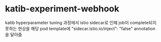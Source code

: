 # katib-experiment-webhook

katib hyperparameter tuning 과정에서 istio sidecar로 인해 job이 complete되지 못하는 현상을 해당 pod template에 "sidecar.istio.io/inject": "false" annotation을 달아줌
